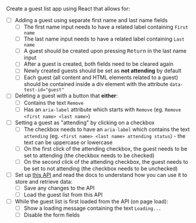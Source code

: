 Create a guest list app using React that allows for:

- [ ] Adding a guest using separate first name and last name fields
  - [ ] The first name input needs to have a related label containing `First name`
  - [ ] The last name input needs to have a related label containing `Last name`
  - [ ] A guest should be created upon pressing <kbd>Return</kbd> in the last name input
  - [ ] After a guest is created, both fields need to be cleared again
  - [ ] Newly created guests should be set as **not attending** by default
  - [ ] Each guest (all content and HTML elements related to a guest) should be contained inside a div element with the attribute `data-test-id="guest"`
- [ ] Deleting a guest with a button that **either**:
  - [ ] Contains the text `Remove`
  - [ ] Has an `aria-label` attribute which starts with `Remove` (eg. `Remove <first name> <last name>`)

- [ ] Setting a guest as "attending" by clicking on a checkbox
  - [ ] The checkbox needs to have an `aria-label` which contains the text `attending` (eg. `<first name> <last name> attending status`) - the text can be uppercase or lowercase
  - [ ] On the first click of the attending checkbox, the guest needs to be set to attending (the checkbox needs to be checked)
  - [ ] On the second click of the attending checkbox, the guest needs to be set to not attending (the checkbox needs to be unchecked)
  
- [ ] Set up [this API](https://github.com/upleveled/express-guest-list-api-memory-data-store) and read the docs to understand how you can use it to store and retrieve data:
  - [ ] Save any changes to the API
  - [ ] Load the guest list from this API
- [ ] While the guest list is first loaded from the API (on page load):
  - [ ] Show a loading message containing the text `Loading...`
  - [ ] Disable the form fields
